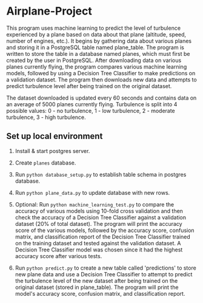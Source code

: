 # Airplane-Project
This program uses machine learning to predict the level of turbulence experienced by a plane based on data about that plane (altitude, speed, number of engines, etc.). It begins by gathering data about various planes and storing it in a PostgreSQL table named plane_table. The program is written to store the table in a database named planes, which must first be created by the user in PostgreSQL. After downloading data on various planes currently flying, the program compares various machine learning models, followed by using a Decision Tree Classifier to make predictions on a validation dataset. The program then downloads new data and attempts to predict turbulence level after being trained on the original dataset. 

The dataset downloaded is updated every 60 seconds and contains data on an average of 5000 planes currently flying. Turbulence is split into 4 possible values: 0 - no turbulence, 1 - low turbulence, 2 - moderate turbulence, 3 - high turbulence. 

## Set up local environment 

1. Install & start postgres server.

2. Create ```planes``` database. 

3. Run ```python database_setup.py``` to establish table schema in postgres database. 

4. Run ```python plane_data.py``` to update database with new rows. 

5. Optional: Run ```python machine_learning_test.py``` to compare the accuracy of various models using 10-fold cross validation and then check the accuracy of a Decision Tree Classifier against a validation dataset (20% of total dataset). The program will print the accuracy score of the various models, followed by the accuracy score, confusion matrix, and classification report of the Decision Tree Classifier trained on the training dataset and tested against the validation dataset. A Decision Tree Classifier model was chosen since it had the highest accuracy score after various tests. 

6. Run ```python predict.py``` to create a new table called 'predictions' to store new plane data and use a Decision Tree Classifier to attempt to predict the turbulence level of the new dataset after being trained on the original dataset (stored in plane_table). The program will print the model's accuracy score, confusion matrix, and classification report. 
